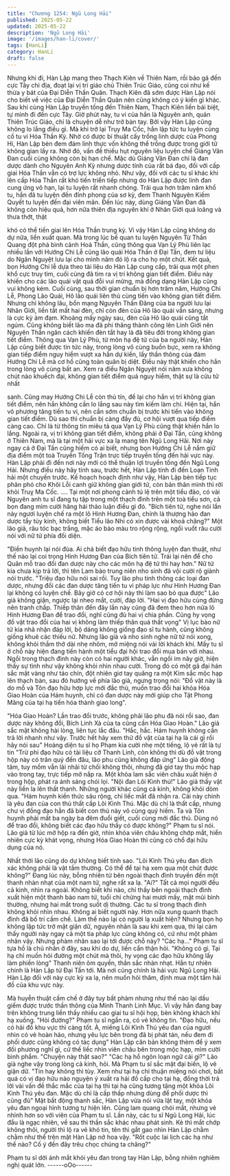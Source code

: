 ```yaml
---
title: "Chương 1254: Ngũ Long Hải"
published: 2025-05-22
updated: 2025-05-22
description: 'Ngũ Long Hải'
image: '/images/han-li/cover/'
tags: [HanLi]
category: HanLi
draft: false
---
```


Nhưng khi đi, Hàn Lập mang theo Thạch Kiên về Thiên Nam, rồi
bảo gã đến cực Tây chi địa, đoạt lại vị trí giáo chủ Thiên Trúc
Giáo, cũng coi như kế thừa y bát của Đại Diễn Thần Quân. Thạch
Kiên đã sớm được Hàn Lập nói cho biết về việc của Đại Diễn
Thần Quân nên cũng không có ý kiến gì khác.
Sau khi cùng Hàn Lập truyền tống đến Thiên Nam, Thạch Kiên
liền bái biệt, tự mình đi đến cực Tây.
Giờ phút này, tu vi của hắn là Nguyên anh, quản Thiên Trúc Giáo,
chỉ là chuyện dễ như trở bàn tay. Bởi vậy Hàn Lập cũng không lo
lắng điều gì.
Mà khi trở lại Trụy Ma Cốc, hắn lập tức tu luyện củng cố tu vi Hóa
Thần Kỳ. Nhờ có được bí thuật cấy trồng linh dược của Phong Hi,
Hàn Lập bèn đem đám linh thực vốn không thể trồng được trong
giới tử không gian lấy ra. Nhờ đó, vấn đề thiếu hụt nguyên liệu
luyện chế Giáng Vân Đan cuối cùng không còn bị hạn chế.
Mặc dù Giáng Vân Đan chỉ là đan dược dành cho Nguyên Anh Kỳ
nhưng dược tính của rất bá đạo, đối với cấp giai Hóa Thần vẫn có
trợ lực không nhỏ.
Như vậy, đối với các tu sĩ khác khi lên cấp Hóa Thần rất khó tiến
triển tiếp nhưng do Hàn Lập được linh đan cung ứng vô hạn, lại tu
luyện rất nhanh chóng.
Trải qua hơn trăm năm khổ tu, hắn đã tu luyện đến đỉnh phong
của sơ kỳ, đem Thanh Nguyên Kiếm Quyết tu luyện đến đại viên
mãn.
Đến lúc này, dùng Giáng Vân Đan đã không còn hiệu quả, hơn
nữa thiên địa nguyên khí ở Nhân Giới quá loãng và thưa thớt, thật

khó có thể tiến giai lên Hóa Thần trung kỳ.
Vì vậy Hàn Lập cũng không do dự nữa, liền xuất quan.
Mà trong lúc bế quan tu luyện Nguyên Từ Thần Quang đột phá
bình cảnh Hoá Thần, cũng thông qua Vạn Lý Phù liên lạc nhiều
lần với Hướng Chi Lễ cũng lão quái Hóa Thần ở Đại Tấn, đem tư
liệu do Ngân Nguyệt lưu lại cho mình năm đó lộ ra cho họ một
chút.
Kết quả, bọn Hướng Chi lễ dựa theo tài liệu do Hàn Lập cung
cấp, trải qua một phen khổ cực truy tìm, cuối cùng đã tìm ra vị trí
không gian tiết điểm.
Điều này khiến cho các lão quái vật quá đỗi vui mừng, mà đồng
dạng Hàn Lập cũng vui không kém.
Cuối cùng, sau thời gian chuẩn bị hơn trăm năm, Hướng Chi Lễ,
Phong Lão Quái, Hô lão quái liên thủ cùng tiến vào không gian tiết
điểm.
Nhưng chỉ không lâu, bổn mạng Nguyên Thần Đăng của ba
người lưu lại Nhân Giới, liền tắt mất hai đèn, chỉ còn đèn của Hô
lão quái vẫn sáng, nhưng là cực kỳ ảm đạm.
Khoảng mấy ngày sau, đèn của Hô lão quái cũng tắt ngúm.
Cũng không biết lão ma đã phi thăng thành công lên Linh Giới
nên Nguyên Thần ngăn cách khiến đèn tắt hay là đã tiêu đời trong
không gian tiết điểm.
Thông qua Vạn Lý Phù, từ môn hạ đệ tử của ba người này, Hàn
Lập cũng biết được tin tức này, trong lòng vô cùng buồn bực, xem
ra không gian tiếp điểm nguy hiểm vượt xa hắn dự kiến, lấy thần
thông của đám Hướng Chi Lễ mà cơ hồ cũng toàn quân bị diệt.
Điều này thật khiến cho hắn trong lòng vô cùng bất an.
Xem ra điều Ngân Nguyệt nói năm xưa không chút nào khuếch
đại, không gian tiết điểm quá nguy hiểm, thật sự là cửu tử nhất

sanh.
Cũng may Hướng Chi Lễ còn thủ tín, để lại cho hắn vị trí không
gian tiết điểm, nên hắn không cần lo lắng sau này tìm kiếm làm
chi.
Hiện tại, hắn vô phương tăng tiến tu vi, nên cần sớm chuẩn bị
trước khi tiến vào không gian tiết điểm. Dù sao thì chuẩn bị càng
đầy đủ, cơ hội vượt qua tiếp điểm càng cao. Chỉ là từ thông tin
miêu tả qua Vạn Lý Phù cũng thật khiến hắn lo lắng.
Ngoài ra, vị trí không gian tiết điểm, không phải ở Đại Tấn, cũng
không ở Thiên Nam, mà là tại một hải vực xa lạ mang tên Ngũ
Long Hải.
Nơi này ngay cả ở Đại Tấn cũng hiếm có ai biết, nhưng bọn
Hướng Chi Lễ nắm giữ địa điểm một toà Truyền Tống Trận trực
tiếp truyền tống đến hải vực này. Hàn Lập phải đi đến nơi này mới
có thể thuận lợi truyền tống đến Ngũ Long Hải.
Nhưng điều này hãy tính sau, trước hết, Hàn Lập tính đi đến Loạn
Tinh hải một chuyến trước.
Kế hoạch hoạch định như vậy, Hàn Lập bèn tiếp tục phân phó cho
Khôi Lỗi canh giữ không gian giới tử, còn bản thân mình thì rời
khỏi Truỵ Ma Cốc.
….
Tại một nơi phong cảnh tú lệ trên một tiểu đảo, có vài Nguyên anh
tu sĩ đang tụ tập trong một thạch đình trên một toà tiểu sơn, cả
bọn đang mỉm cười hăng hái thảo luận điều gì đó.
"Bích tiên tử, nghe nói lần này ngươi luyện chế ra một lô Hinh
Hương Đan, chính là thượng hảo đan dược tẩy tủy kinh, không
biết Tiểu lão Nhi có xin được vài khoả chăng?"
Một lão giả, râu tóc bạc trắng, mặc áo bào màu tro rộng rộng,
ngồi vuốt râu cười nói với nữ tử phía đối diện.

"Điền huynh lại nói đùa. Ai chả biết đạo hữu tinh thông luyện đan
thuật, như thế nào lại coi trọng Hinh Hương Đan của Bích tiên tử.
Trái lại nên để cho Quân mỗ trao đổi đan dược này cho các môn
hạ đệ tử thì hay hơn."
Nữ tử kia chưa kịp trả lời, thì tên Lam bào trung niên nho sinh đã
vội cười rộ giành nói trước.
"Triệu đạo hữu nói sai rồi. Tuy lão phu tinh thông các loại đan
dược, nhưng đối các đan dược tăng tiến tu vi pháp lực như Hinh
Hương Đan lại không có luyện chế. Bây giờ có cơ hội này thì làm
sao bỏ qua được"
Lão giả không giận, ngược lại nheo mắt, cười, đáp lời.
"Hai vị đạo hữu cùng đừng nên tranh chấp. Thiếp thân đến đây
lần này cũng đã đem theo hơn nửa lô Hinh Hương Đan để trao
đổi, nghĩ cũng đủ hai vị chia phần. Cũng hy vọng đồ vật trao đổi
của hai vị không làm thiếp thân quá thất vọng"
Vị lục bào nữ tử kia nhã nhặn đáp lời, bộ dáng không giống đạo sĩ
tu hành, cũng không giống khuê các thiếu nữ.
Nhưng lão giả và nho sinh nghe nữ tử nói xong, không khỏi thầm
thở dài nhẹ nhõm, mở miệng nói vài lời khách khí.
Mấy tu sĩ ở chỗ này hiện đang tiến hành một tiểu đại hội trao đổi
mua bán với nhau.
Ngồi trong thạch đình này còn có hai người khác, vẫn ngồi im nãy
giờ, hiện thấy sự tình như vậy không khỏi nhìn nhau cười. Trong
đó có một gã đại hán sắc mặt vàng như táo chín, đột nhiên giơ
tay quăng ra một Kim sắc mộc hạp lên thạch bàn, sau đó hướng
về phía lão giả, ngưng trọng nói:
"Đồ vật này là do mỗ và Tôn đạo hữu hợp lực mới đắc thủ, muốn
trao đổi hai khỏa Hóa Giao Hoàn của Hám huynh, chỉ có đan
dược này mới giúp cho Tật Phong Mãng của tại hạ tiến hóa thành
giao long".

"Hóa Giao Hoàn? Lần trao đổi trước, không phải lão phu đã nói
rồi sao, đan dược này không đổi, Bích Linh Xà của ta cũng cần
Hóa Giao Hoàn."
Lão giả sắc mặt không hài lòng, liên tục lắc đầu.
"Hắc, hắc. Hám huynh không cần trả lời nhanh như vậy. Trước hết
hãy xem thử đồ vật của tại hạ là cái gì rồi hãy nói sau"
Hoàng diện tu sĩ họ Phạm kia cười nhẹ một tiếng, lộ vẻ rất là tự
tin
"Trừ phi đạo hữu có tài liệu cỡ Thanh Linh, còn không thì dù đồ
vật trong hộp này có trân quý đến đâu, lão phu cũng không đáp
ứng"
Lão giả động tâm, tuy mồm vẫn lải nhải từ chối không thôi, nhưng
đã giơ tay thu mộc hạp vào trong tay, trực tiếp mở nắp ra.
Một khỏa lam sắc viên châu xuất hiện ở trong hộp, phát ra ánh
sáng chói lọi.
"Nội đan Lôi Kình thú!"
Lão giả thấy vật này liền la lên thất thanh.
Những người khác cũng cả kinh, không khỏi dòm qua.
"Hám huynh kiến thức sâu rộng, chỉ liếc mắt đã nhận ra. Cái này
chính là yêu đan của con thú thất cấp Lôi Kình Thú. Mặc dù chỉ là
thất cấp, nhưng chư vị đồng đạo hẳn đã biết con thú này vô cùng
quý hiếm. Ta và Tôn huynh phải mất ba ngày ba đêm đuổi giết,
cuối cùng mới đắc thủ. Dùng nó để trao đổi, không biết các đạo
hữu thấy có được không?"
Phạm tu sĩ nói.
Lão giả từ lúc mở hộp ra đến giờ, nhìn khỏa viên châu không
chớp mắt, hiển nhiên cực kỳ khát vọng, nhưng Hóa Giao Hoàn thì
cũng có chổ đại hữu dụng của nó.

Nhất thời lão cũng do dự không biết tính sao.
"Lôi Kình Thú yêu đan đích xác không phải là vật tầm thường. Có
thể để tại hạ xem qua một chút được không?"
Đang lúc này, bỗng nhiên từ bên ngoài thạch đình truyền đến một
thanh nhàn nhạt của một nam tử, nghe rất xa lạ.
"Ai?" Tất cả mọi người đều cả kinh, nhìn ra ngoài.
Không biết khi nào, chỉ thấy bên ngoài thạch đình xuất hiện một
thanh bào nam tử, tuổi chỉ chừng hai mươi mấy, mặt mũi bình
thường, nhưng hai mắt trong suốt dị thường.
Các tu sĩ trong thạch đình không khỏi nhìn nhau.
Không ai biết người này. Hơn nữa xung quanh thạch đình đã bố
trí cấm chế. Làm thế nào lại có người lạ xuất hiện? Nhưng bọn họ
không lập tức trở mặt giận dữ, nguyên nhân là sau khi xem qua,
thì lại cảm thấy người này ngay cả một tia pháp lực cũng không
có, cứ như một phàm nhân vậy. Nhưng phàm nhân sao lại tới
được chỗ này?
"Các hạ…"
Phạm tu sĩ tựa hồ là chủ nhân ở đây, sau khi do dự, liền cẩn thận
hỏi.
"Không có gì. Tại hạ chỉ muốn hỏi đường một chút mà thôi, hy
vọng các đạo hữu không lấy làm phiền lòng"
Thanh niên ôm quyền, thần sắc nhàn nhạt.
Hắn tự nhiên chính là Hàn Lập từ Đại Tấn tới. Mà nơi cũng chính
là hải vực Ngũ Long Hải.
Hàn Lập đối với này cực kỳ xa lạ, nên muốn hỏi thăm, định mua
một tấm hải đồ của khu vực này.

Mà huyễn thuật cấm chế ở đây tuy bất phàm nhưng như thế nào
lại dấu giếm được trước thần thông của Minh Thanh Linh Mục. Vì
vậy hắn đang bay trên không trung liền thấy nhiều cao giai tu sĩ
hội họp, bèn không khách khí hạ xuống.
"Hỏi đường?" Phạm tu sĩ ngẩn ra, có vẻ không tin.
"Đạo hữu, nếu có hải đồ khu vực thì càng tốt. À, miếng Lôi Kình
Thú yêu đan của ngươi nhìn có vẻ hoàn hảo, nhưng yêu lực bên
trong đã bị phát tán, nếu đem đi phối dược cũng không có tác
dụng"
Hàn Lập căn bản không thèm để ý xem đối phương nghĩ gì, cứ
thế liếc nhìn viên châu bên trong mộc hạp, mỉm cười bình phẩm.
"Chuyện này thật sao?"
"Các hạ hồ ngôn loạn ngữ cái gì?"
Lão giả nghe vậy trong lòng cả kinh, hỏi. Mà Phạm tu sĩ sắc mặt
đại biến, lộ vẻ giận dữ.
"Tin hay không thì tùy. Xem như tại hạ chỉ thuận miệng nói chơi,
bất quá có vị đạo hữu nào nguyện ý xuất ra hải đồ cấp cho tại hạ,
đồng thời trả lời vài vấn đề thắc mắc của tại hạ thì tại hạ cũng
tương tặng một khỏa Lôi Kình Thú yêu đan. Mặc dù chỉ là cấp
thấp nhưng dùng để phối dược thì cũng đủ" Mặt bất động thanh
sắc, Hàn Lập vừa nói vừa lật tay, một khỏa yêu đan ngoại hình
tương tự hiện lên.
Cũng lam quang chói mắt, nhưng vẻ nhỉnh hơn so với viên của
Phạm tu sĩ.
Lần này, các tu sĩ Ngũ Long Hải, lúc đầu là ngạc nhiên, về sau thì
thần sắc khác nhau phát sinh. Kẻ thì mắt chớp không thôi, người
thì lộ ra vẻ khó tin, tên thì gắt gao nhìn Hàn Lập chằm chằm như
thể trên mặt Hàn Lập nở hoa vậy.
"Rốt cuộc lai lịch các hạ như thế nào? Cố ý đến đây trêu chọc
chúng ta chăng?"

Phạm tu sĩ dời ánh mắt khỏi yêu đan trong tay Hàn Lập, bỗng
nhiên nghiêm nghị quát lớn.
------oOo------
